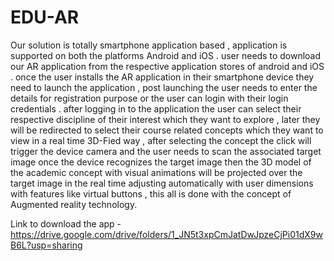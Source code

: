 # EDU-AR

Our solution is totally smartphone application based , application is supported on both the platforms Android and iOS . user  needs to download our AR application from the respective application stores of android and iOS . once the user installs the AR application in their smartphone device they need to launch the application , post launching the user needs to enter the details for registration purpose or the user can login with their login credentials . after logging in to the application the user can select their respective discipline of their interest which they want to explore , later they will be redirected to select their course related concepts which they want to view in a real time 3D-Fied way , after selecting the concept the click will trigger the device camera and the user needs to scan the associated target image once the device recognizes the target image then the 3D model of the academic concept with visual animations will be projected over the target image in the real time adjusting automatically with user dimensions with features like virtual buttons , this all is done with the concept of Augmented reality technology.

Link to download the app - https://drive.google.com/drive/folders/1_JN5t3xpCmJatDwJpzeCjPi01dX9wB6L?usp=sharing

